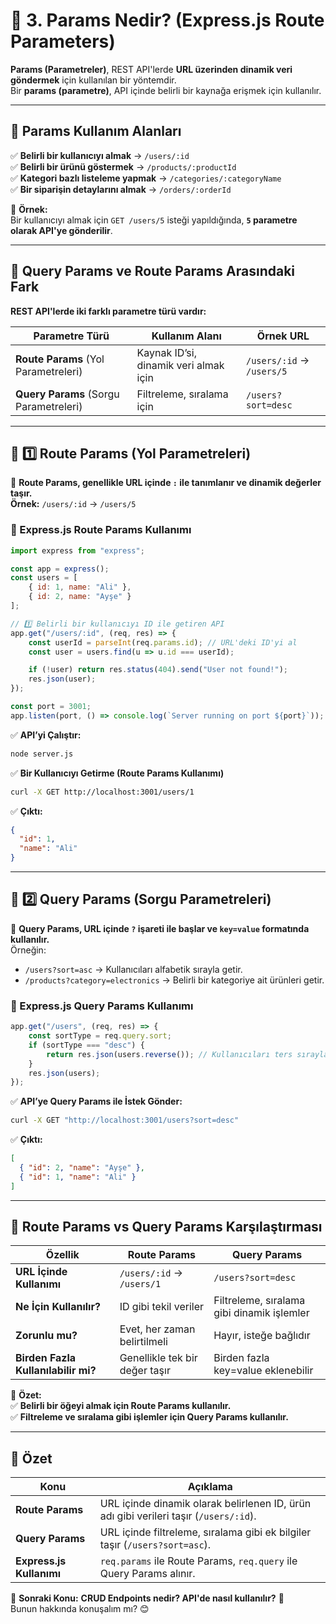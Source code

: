 # **📌 3. Params Nedir? (Express.js Route Parameters)**
**Params (Parametreler)**, REST API'lerde **URL üzerinden dinamik veri göndermek** için kullanılan bir yöntemdir.  
Bir **params (parametre)**, API içinde belirli bir kaynağa erişmek için kullanılır.  

---

## **📌 Params Kullanım Alanları**
✅ **Belirli bir kullanıcıyı almak** → `/users/:id`  
✅ **Belirli bir ürünü göstermek** → `/products/:productId`  
✅ **Kategori bazlı listeleme yapmak** → `/categories/:categoryName`  
✅ **Bir siparişin detaylarını almak** → `/orders/:orderId`  

📌 **Örnek:**  
Bir kullanıcıyı almak için `GET /users/5` isteği yapıldığında, **`5` parametre olarak API'ye gönderilir**.  

---

## **📌 Query Params ve Route Params Arasındaki Fark**
**REST API'lerde iki farklı parametre türü vardır:**  

| **Parametre Türü** | **Kullanım Alanı** | **Örnek URL** |
|------------------|------------------|---------------|
| **Route Params** (Yol Parametreleri) | Kaynak ID’si, dinamik veri almak için | `/users/:id` → `/users/5` |
| **Query Params** (Sorgu Parametreleri) | Filtreleme, sıralama için | `/users?sort=desc` |

---

## **📌 1️⃣ Route Params (Yol Parametreleri)**
📌 **Route Params, genellikle URL içinde `:` ile tanımlanır ve dinamik değerler taşır.**  
**Örnek:** `/users/:id` → `/users/5`  

### **📌 Express.js Route Params Kullanımı**
```javascript
import express from "express";

const app = express();
const users = [
    { id: 1, name: "Ali" },
    { id: 2, name: "Ayşe" }
];

// 1️⃣ Belirli bir kullanıcıyı ID ile getiren API
app.get("/users/:id", (req, res) => {
    const userId = parseInt(req.params.id); // URL'deki ID'yi al
    const user = users.find(u => u.id === userId);

    if (!user) return res.status(404).send("User not found!");
    res.json(user);
});

const port = 3001;
app.listen(port, () => console.log(`Server running on port ${port}`));
```

✅ **API’yi Çalıştır:**  
```bash
node server.js
```
✅ **Bir Kullanıcıyı Getirme (Route Params Kullanımı)**  
```bash
curl -X GET http://localhost:3001/users/1
```
✅ **Çıktı:**  
```json
{
  "id": 1,
  "name": "Ali"
}
```

---

## **📌 2️⃣ Query Params (Sorgu Parametreleri)**
📌 **Query Params, URL içinde `?` işareti ile başlar ve `key=value` formatında kullanılır.**  
Örneğin:  
- `/users?sort=asc` → Kullanıcıları alfabetik sırayla getir.  
- `/products?category=electronics` → Belirli bir kategoriye ait ürünleri getir.  

### **📌 Express.js Query Params Kullanımı**
```javascript
app.get("/users", (req, res) => {
    const sortType = req.query.sort;
    if (sortType === "desc") {
        return res.json(users.reverse()); // Kullanıcıları ters sırayla döndür
    }
    res.json(users);
});
```
✅ **API’ye Query Params ile İstek Gönder:**  
```bash
curl -X GET "http://localhost:3001/users?sort=desc"
```
✅ **Çıktı:**  
```json
[
  { "id": 2, "name": "Ayşe" },
  { "id": 1, "name": "Ali" }
]
```

---

## **📌 Route Params vs Query Params Karşılaştırması**
| **Özellik** | **Route Params** | **Query Params** |
|------------|-----------------|-----------------|
| **URL İçinde Kullanımı** | `/users/:id` → `/users/1` | `/users?sort=desc` |
| **Ne İçin Kullanılır?** | ID gibi tekil veriler | Filtreleme, sıralama gibi dinamik işlemler |
| **Zorunlu mu?** | Evet, her zaman belirtilmeli | Hayır, isteğe bağlıdır |
| **Birden Fazla Kullanılabilir mi?** | Genellikle tek bir değer taşır | Birden fazla key=value eklenebilir |

🚀 **Özet:**  
✅ **Belirli bir öğeyi almak için Route Params kullanılır.**  
✅ **Filtreleme ve sıralama gibi işlemler için Query Params kullanılır.**  

---

## **📌 Özet**
| **Konu** | **Açıklama** |
|---------|-------------|
| **Route Params** | URL içinde dinamik olarak belirlenen ID, ürün adı gibi verileri taşır (`/users/:id`). |
| **Query Params** | URL içinde filtreleme, sıralama gibi ek bilgiler taşır (`/users?sort=asc`). |
| **Express.js Kullanımı** | `req.params` ile Route Params, `req.query` ile Query Params alınır. |

🚀 **Sonraki Konu:** **CRUD Endpoints nedir? API'de nasıl kullanılır?** 🎯  
Bunun hakkında konuşalım mı? 😊